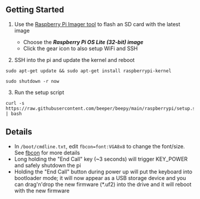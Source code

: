 ## Getting Started

1. Use the [Raspberry Pi Imager tool](https://www.raspberrypi.com/software/) to flash an SD card with the latest image
    - Choose the ***Raspberry Pi OS Lite (32-bit) image***
    - Click the gear icon to also setup WiFi and SSH

2. SSH into the pi and update the kernel and reboot
```
sudo apt-get update && sudo apt-get install raspberrypi-kernel
```
```
sudo shutdown -r now
```

3. Run the setup script
```
curl -s https://raw.githubusercontent.com/beeper/beepy/main/raspberrypi/setup.sh | bash
```

## Details
- In ```/boot/cmdline.txt```, edit ```fbcon=font:VGA8x8``` to change the font/size. See [fbcon](https://www.kernel.org/doc/Documentation/fb/fbcon.txt) for more details
- Long holding the "End Call" key (~3 seconds) will trigger KEY_POWER and safely shutdown the pi
- Holding the "End Call" button during power up will put the keyboard into bootloader mode; it will now appear as a USB storage device and you can drag'n'drop the new firmware (\*.uf2) into the drive and it will reboot with the new firmware

